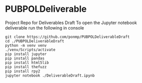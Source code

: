 # PUBPOLDeliverable
Project Repo for Deliverables Draft
To open the Jupyter notebook deliverable run the following in console

    git clone https://github.com/ponmp/PUBPOLDeliverableDraft
    cd ./PUBPOLDeliverableDraft
    python -m venv venv
    ./venv/Scripts/activate
    pip install jupyter
    pip install pandas
    pip install html5lib
    pip install thefuzz
    pip install rpy2
    jupyter notebook ./DeliverableDraft.ipynb

